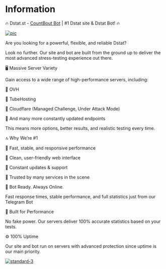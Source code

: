 # Information
🔥 Dstat.st - [CountBout Bot](https://t.me/count_bout_bot) | #1 Dstat site & Dstat Bot! 🔥

<a href="https://dstat.st?github"><img src="https://i.ibb.co/WNyRPm2z/photo-2025-07-09-15-58-14.jpg" alt="pic" border="0"></a>

Are you looking for a powerful, flexible, and reliable Dstat?

Look no further. Our site and bot are built from the ground up to deliver the most advanced stress-testing experience out there.

🖥 Massive Server Variety

Gain access to a wide range of high-performance servers, including:

💎 OVH

💎 TubeHosting

💎 Cloudflare (Managed Challenge, Under Attack Mode)

💎 And many more constantly updated endpoints

This means more options, better results, and realistic testing every time.

🔝 Why We’re #1

👑 Fast, stable, and responsive performance

👑 Clean, user-friendly web interface

👑 Constant updates & support

👑 Trusted by many services in the scene


🤖 Bot Ready. Always Online.

Fast response times, stable performance, and full statistics just from our Telegram Bot


🚀 Built for Performance

No fake power. Our servers deliver 100% accurate statistics based on your tests.


⚙️ 100% Uptime

Our site and bot run on servers with advanced protection since uptime is our main priority.

<a href="https://dstat.st?github"><img src="https://i.ibb.co/ch6ctb6f/standard-6.gif" alt="standard-3" border="0"></a>
